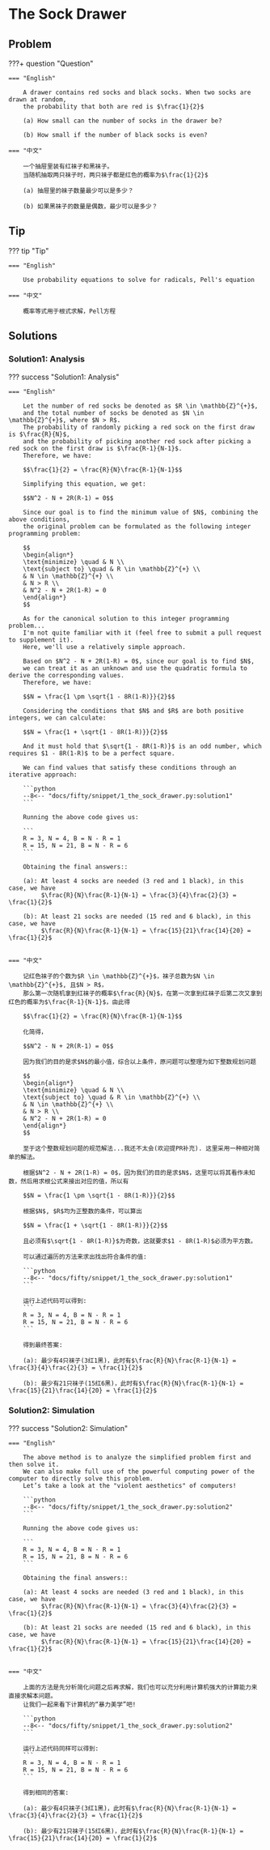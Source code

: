 # The Sock Drawer

## Problem

???+ question "Question"

    === "English"

        A drawer contains red socks and black socks. When two socks are drawn at random,
        the probability that both are red is $\frac{1}{2}$

        (a) How small can the number of socks in the drawer be?

        (b) How small if the number of black socks is even?

    === "中文"

        一个抽屉里装有红袜子和黑袜子。
        当随机抽取两只袜子时，两只袜子都是红色的概率为$\frac{1}{2}$

        (a) 抽屉里的袜子数量最少可以是多少？

        (b) 如果黑袜子的数量是偶数，最少可以是多少？


## Tip

??? tip "Tip"

    === "English"

        Use probability equations to solve for radicals, Pell's equation

    === "中文"

        概率等式用于根式求解，Pell方程


## Solutions

### Solution1: Analysis
??? success "Solution1: Analysis"

    === "English"

        Let the number of red socks be denoted as $R \in \mathbb{Z}^{+}$,
        and the total number of socks be denoted as $N \in \mathbb{Z}^{+}$, where $N > R$.
        The probability of randomly picking a red sock on the first draw is $\frac{R}{N}$,
        and the probability of picking another red sock after picking a red sock on the first draw is $\frac{R-1}{N-1}$.
        Therefore, we have:

        $$\frac{1}{2} = \frac{R}{N}\frac{R-1}{N-1}$$

        Simplifying this equation, we get:

        $$N^2 - N + 2R(R-1) = 0$$

        Since our goal is to find the minimum value of $N$, combining the above conditions,
        the original problem can be formulated as the following integer programming problem:

        $$
        \begin{align*}
        \text{minimize} \quad & N \\
        \text{subject to} \quad & R \in \mathbb{Z}^{+} \\
        & N \in \mathbb{Z}^{+} \\
        & N > R \\
        & N^2 - N + 2R(1-R) = 0
        \end{align*}
        $$

        As for the canonical solution to this integer programming problem...
        I'm not quite familiar with it (feel free to submit a pull request to supplement it).
        Here, we'll use a relatively simple approach.

        Based on $N^2 - N + 2R(1-R) = 0$, since our goal is to find $N$,
        we can treat it as an unknown and use the quadratic formula to derive the corresponding values.
        Therefore, we have:

        $$N = \frac{1 \pm \sqrt{1 - 8R(1-R)}}{2}$$

        Considering the conditions that $N$ and $R$ are both positive integers, we can calculate:

        $$N = \frac{1 + \sqrt{1 - 8R(1-R)}}{2}$$

        And it must hold that $\sqrt{1 - 8R(1-R)}$ is an odd number, which requires $1 - 8R(1-R)$ to be a perfect square.

        We can find values that satisfy these conditions through an iterative approach:

        ```python
        --8<-- "docs/fifty/snippet/1_the_sock_drawer.py:solution1"
        ```

        Running the above code gives us:

        ```
        R = 3, N = 4, B = N - R = 1
        R = 15, N = 21, B = N - R = 6
        ```

        Obtaining the final answers::

        (a): At least 4 socks are needed (3 red and 1 black), in this case, we have
             $\frac{R}{N}\frac{R-1}{N-1} = \frac{3}{4}\frac{2}{3} = \frac{1}{2}$

        (b): At least 21 socks are needed (15 red and 6 black), in this case, we have
             $\frac{R}{N}\frac{R-1}{N-1} = \frac{15}{21}\frac{14}{20} = \frac{1}{2}$


    === "中文"

        记红色袜子的个数为$R \in \mathbb{Z}^{+}$，袜子总数为$N \in \mathbb{Z}^{+}$, 且$N > R$，
        那么第一次随机拿到红袜子的概率$\frac{R}{N}$，在第一次拿到红袜子后第二次又拿到红色的概率为$\frac{R-1}{N-1}$，由此得

        $$\frac{1}{2} = \frac{R}{N}\frac{R-1}{N-1}$$

        化简得，

        $$N^2 - N + 2R(R-1) = 0$$

        因为我们的目的是求$N$的最小值，综合以上条件，原问题可以整理为如下整数规划问题

        $$
        \begin{align*}
        \text{minimize} \quad & N \\
        \text{subject to} \quad & R \in \mathbb{Z}^{+} \\
        & N \in \mathbb{Z}^{+} \\
        & N > R \\
        & N^2 - N + 2R(1-R) = 0
        \end{align*}
        $$

        至于这个整数规划问题的规范解法...我还不太会(欢迎提PR补充). 这里采用一种相对简单的解法。

        根据$N^2 - N + 2R(1-R) = 0$，因为我们的目的是求$N$，这里可以将其看作未知数，然后用求根公式来接出对应的值，所以有

        $$N = \frac{1 \pm \sqrt{1 - 8R(1-R)}}{2}$$

        根据$N$, $R$均为正整数的条件，可以算出

        $$N = \frac{1 + \sqrt{1 - 8R(1-R)}}{2}$$

        且必须有$\sqrt{1 - 8R(1-R)}$为奇数，这就要求$1 - 8R(1-R)$必须为平方数。

        可以通过遍历的方法来求出找出符合条件的值:

        ```python
        --8<-- "docs/fifty/snippet/1_the_sock_drawer.py:solution1"
        ```

        运行上述代码可以得到:
        ```
        R = 3, N = 4, B = N - R = 1
        R = 15, N = 21, B = N - R = 6
        ```

        得到最终答案:

        (a): 最少有4只袜子(3红1黑)，此时有$\frac{R}{N}\frac{R-1}{N-1} = \frac{3}{4}\frac{2}{3} = \frac{1}{2}$

        (b): 最少有21只袜子(15红6黑)，此时有$\frac{R}{N}\frac{R-1}{N-1} = \frac{15}{21}\frac{14}{20} = \frac{1}{2}$


### Solution2: Simulation

??? success "Solution2: Simulation"

    === "English"

        The above method is to analyze the simplified problem first and then solve it. 
        We can also make full use of the powerful computing power of the computer to directly solve this problem. 
        Let’s take a look at the "violent aesthetics" of computers!

        ```python
        --8<-- "docs/fifty/snippet/1_the_sock_drawer.py:solution2"
        ```

        Running the above code gives us:

        ```
        R = 3, N = 4, B = N - R = 1
        R = 15, N = 21, B = N - R = 6
        ```

        Obtaining the final answers::

        (a): At least 4 socks are needed (3 red and 1 black), in this case, we have
             $\frac{R}{N}\frac{R-1}{N-1} = \frac{3}{4}\frac{2}{3} = \frac{1}{2}$

        (b): At least 21 socks are needed (15 red and 6 black), in this case, we have
             $\frac{R}{N}\frac{R-1}{N-1} = \frac{15}{21}\frac{14}{20} = \frac{1}{2}$


    === "中文"

        上面的方法是先分析简化问题之后再求解，我们也可以充分利用计算机强大的计算能力来直接求解本问题。
        让我们一起来看下计算机的“暴力美学”吧!

        ```python
        --8<-- "docs/fifty/snippet/1_the_sock_drawer.py:solution2"
        ```

        运行上述代码同样可以得到:
        ```
        R = 3, N = 4, B = N - R = 1
        R = 15, N = 21, B = N - R = 6
        ```

        得到相同的答案:

        (a): 最少有4只袜子(3红1黑)，此时有$\frac{R}{N}\frac{R-1}{N-1} = \frac{3}{4}\frac{2}{3} = \frac{1}{2}$

        (b): 最少有21只袜子(15红6黑)，此时有$\frac{R}{N}\frac{R-1}{N-1} = \frac{15}{21}\frac{14}{20} = \frac{1}{2}$
